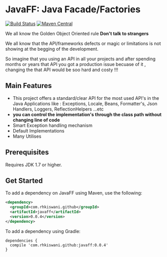 JavaFF: Java Facade/Factories
=============================

[![Build Status](https://travis-ci.org/rhkiswani/JavaFF.svg?branch=develop)](https://travis-ci.org/rhkiswani/JavaFF)
[![Maven Central](https://img.shields.io/maven-central/v/io.github.rhkiswani/javaff.svg)](http://search.maven.org/#search%7Cga%7C1%7Cg%3A%22io.github.rhkiswani%22)

We all know the Golden Object Oriented rule **Don't talk to strangers**

We all know that the API/frameworks defects or magic or limitations is not showing at the begging of the development.
 
So imagine that you using an API in all your projects and after spending months or years that API you got a production issue becuase of it , 
changing the that API would be soo hard and costy !!!
 

Main Features
-------------- 
- This project offers a standard/clear API for the most used API's in the Java Applications like : Exceptions, Locale, Beans, Formatter's, Json Handlers, Loggers, ReflectionHelpers ...etc 
- **you can control the implementation's through the class path without changing line of code**
- Smart Exception handling mechanism
- Default Implementations
- Many Utilises 
  
Prerequisites 
-------------
Requires JDK 1.7 or higher.

Get Started 
-----------
To add a dependency on JavaFF using Maven, use the following:

```xml
<dependency>
  <groupId>com.rhkiswani.github</groupId>
  <artifactId>javaff</artifactId>
  <version>0.0.4</version>
</dependency>
```

To add a dependency using Gradle:

```
dependencies {
  compile 'com.rhkiswani.github:javaff:0.0.4'
}
```


